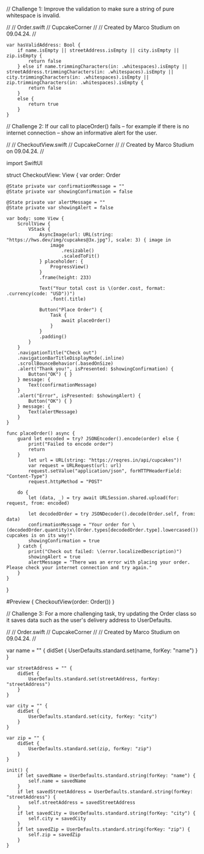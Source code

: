// Challenge 1: Improve the validation to make sure a string of pure whitespace is invalid.

//
//  Order.swift
//  CupcakeCorner
//
//  Created by Marco Studium on 09.04.24.
//

    var hasValidAddress: Bool {
        if name.isEmpty || streetAddress.isEmpty || city.isEmpty || zip.isEmpty {
            return false
        } else if name.trimmingCharacters(in: .whitespaces).isEmpty || streetAddress.trimmingCharacters(in: .whitespaces).isEmpty || city.trimmingCharacters(in: .whitespaces).isEmpty || zip.trimmingCharacters(in: .whitespaces).isEmpty {
            return false
        }
        else {
            return true
        }
    }


// Challenge 2: If our call to placeOrder() fails – for example if there is no internet connection – show an informative alert for the user.

//
//  CheckoutView.swift
//  CupcakeCorner
//
//  Created by Marco Studium on 09.04.24.
//

import SwiftUI

struct CheckoutView: View {
    var order: Order
    
    @State private var confirmationMessage = ""
    @State private var showingConfirmation = false
    
    @State private var alertMessage = ""
    @State private var showingAlert = false
    
    var body: some View {
        ScrollView {
            VStack {
                AsyncImage(url: URL(string: "https://hws.dev/img/cupcakes@3x.jpg"), scale: 3) { image in
                    image
                        .resizable()
                        .scaledToFit()
                } placeholder: {
                    ProgressView()
                }
                .frame(height: 233)
                
                Text("Your total cost is \(order.cost, format: .currency(code: "USD"))")
                    .font(.title)
                
                Button("Place Order") {
                    Task {
                        await placeOrder()
                    }
                }
                .padding()
            }
        }
        .navigationTitle("Check out")
        .navigationBarTitleDisplayMode(.inline)
        .scrollBounceBehavior(.basedOnSize)
        .alert("Thank you!", isPresented: $showingConfirmation) {
            Button("OK") { }
        } message: {
            Text(confirmationMessage)
        }
        .alert("Error", isPresented: $showingAlert) {
            Button("OK") { }
        } message: {
            Text(alertMessage)
        }
    }
    
    func placeOrder() async {
        guard let encoded = try? JSONEncoder().encode(order) else {
            print("Failed to encode order")
            return
        }
            let url = URL(string: "https://reqres.in/api/cupcakes")!
            var request = URLRequest(url: url)
            request.setValue("application/json", forHTTPHeaderField: "Content-Type")
            request.httpMethod = "POST"
            
        do {
            let (data, _) = try await URLSession.shared.upload(for: request, from: encoded)
            
            let decodedOrder = try JSONDecoder().decode(Order.self, from: data)
            confirmationMessage = "Your order for \(decodedOrder.quantity)x\(Order.types[decodedOrder.type].lowercased()) cupcakes is on its way!"
            showingConfirmation = true
        } catch {
            print("Check out failed: \(error.localizedDescription)")
            showingAlert = true
            alertMessage = "There was an error with placing your order. Please check your internet connection and try again."
        }
    }
}

#Preview {
    CheckoutView(order: Order())
}


// Challenge 3: For a more challenging task, try updating the Order class so it saves data such as the user's delivery address to UserDefaults.

//
//  Order.swift
//  CupcakeCorner
//
//  Created by Marco Studium on 09.04.24.
//

 var name = "" {
        didSet {
            UserDefaults.standard.set(name, forKey: "name")
        }
    }
    
    var streetAddress = "" {
        didSet {
            UserDefaults.standard.set(streetAddress, forKey: "streetAddress")
        }
    }
    
    var city = "" {
        didSet {
            UserDefaults.standard.set(city, forKey: "city")
        }
    }
    
    var zip = "" {
        didSet {
            UserDefaults.standard.set(zip, forKey: "zip")
        }
    }
    
    init() {
        if let savedName = UserDefaults.standard.string(forKey: "name") {
            self.name = savedName
        }
        if let savedStreetAddress = UserDefaults.standard.string(forKey: "streetAddress") {
            self.streetAddress = savedStreetAddress
        }
        if let savedCity = UserDefaults.standard.string(forKey: "city") {
            self.city = savedCity
        }
        if let savedZip = UserDefaults.standard.string(forKey: "zip") {
            self.zip = savedZip
        }
    }
